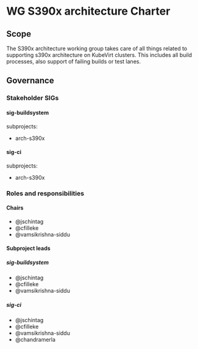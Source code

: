# WG S390x architecture Charter

## Scope

The S390x architecture working group takes care of all things related to supporting s390x architecture on KubeVirt clusters.
This includes all build processes, also support of failing builds or test lanes.

## Governance

### Stakeholder SIGs

#### sig-buildsystem

subprojects:
* arch-s390x

#### sig-ci

subprojects:
* arch-s390x

### Roles and responsibilities

#### Chairs
- @jschintag
- @cfilleke
- @vamsikrishna-siddu

#### Subproject leads
##### sig-buildsystem
- @jschintag
- @cfilleke
- @vamsikrishna-siddu

##### sig-ci
- @jschintag
- @cfilleke
- @vamsikrishna-siddu
- @chandramerla
